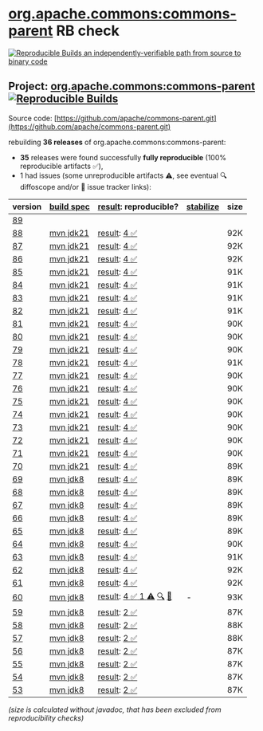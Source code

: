 [org.apache.commons:commons-parent](https://central.sonatype.com/artifact/org.apache.commons/commons-parent/versions) RB check
=======

[![Reproducible Builds](https://reproducible-builds.org/images/logos/rb.svg) an independently-verifiable path from source to binary code](https://reproducible-builds.org/)

## Project: [org.apache.commons:commons-parent](https://central.sonatype.com/artifact/org.apache.commons/commons-parent/versions) [![Reproducible Builds](https://img.shields.io/endpoint?url=https://raw.githubusercontent.com/jvm-repo-rebuild/reproducible-central/master/content/org/apache/commons/parent/badge.json)](https://github.com/jvm-repo-rebuild/reproducible-central/blob/master/content/org/apache/commons/parent/README.md)

Source code: [https://github.com/apache/commons-parent.git](https://github.com/apache/commons-parent.git)

rebuilding **36 releases** of org.apache.commons:commons-parent:
- **35** releases were found successfully **fully reproducible** (100% reproducible artifacts :white_check_mark:),
- 1 had issues (some unreproducible artifacts :warning:, see eventual :mag: diffoscope and/or :memo: issue tracker links):

| version | [build spec](/BUILDSPEC.md) | [result](https://reproducible-builds.org/docs/jvm/): reproducible? | [stabilize](https://github.com/google/oss-rebuild/blob/main/cmd/stabilize/README.md) | size |
| -- | --------- | ------ | ------ | -- |
| [89](https://central.sonatype.com/artifact/org.apache.commons/commons-parent/89/pom) | | | |
| [88](https://central.sonatype.com/artifact/org.apache.commons/commons-parent/88/pom) | [mvn jdk21](commons-parent-88.buildspec) | [result](commons-parent-88.buildinfo): [4 :white_check_mark: ](commons-parent-88.buildcompare) | | 92K |
| [87](https://central.sonatype.com/artifact/org.apache.commons/commons-parent/87/pom) | [mvn jdk21](commons-parent-87.buildspec) | [result](commons-parent-87.buildinfo): [4 :white_check_mark: ](commons-parent-87.buildcompare) | | 92K |
| [86](https://central.sonatype.com/artifact/org.apache.commons/commons-parent/86/pom) | [mvn jdk21](commons-parent-86.buildspec) | [result](commons-parent-86.buildinfo): [4 :white_check_mark: ](commons-parent-86.buildcompare) | | 92K |
| [85](https://central.sonatype.com/artifact/org.apache.commons/commons-parent/85/pom) | [mvn jdk21](commons-parent-85.buildspec) | [result](commons-parent-85.buildinfo): [4 :white_check_mark: ](commons-parent-85.buildcompare) | | 91K |
| [84](https://central.sonatype.com/artifact/org.apache.commons/commons-parent/84/pom) | [mvn jdk21](commons-parent-84.buildspec) | [result](commons-parent-84.buildinfo): [4 :white_check_mark: ](commons-parent-84.buildcompare) | | 91K |
| [83](https://central.sonatype.com/artifact/org.apache.commons/commons-parent/83/pom) | [mvn jdk21](commons-parent-83.buildspec) | [result](commons-parent-83.buildinfo): [4 :white_check_mark: ](commons-parent-83.buildcompare) | | 91K |
| [82](https://central.sonatype.com/artifact/org.apache.commons/commons-parent/82/pom) | [mvn jdk21](commons-parent-82.buildspec) | [result](commons-parent-82.buildinfo): [4 :white_check_mark: ](commons-parent-82.buildcompare) | | 91K |
| [81](https://central.sonatype.com/artifact/org.apache.commons/commons-parent/81/pom) | [mvn jdk21](commons-parent-81.buildspec) | [result](commons-parent-81.buildinfo): [4 :white_check_mark: ](commons-parent-81.buildcompare) | | 90K |
| [80](https://central.sonatype.com/artifact/org.apache.commons/commons-parent/80/pom) | [mvn jdk21](commons-parent-80.buildspec) | [result](commons-parent-80.buildinfo): [4 :white_check_mark: ](commons-parent-80.buildcompare) | | 90K |
| [79](https://central.sonatype.com/artifact/org.apache.commons/commons-parent/79/pom) | [mvn jdk21](commons-parent-79.buildspec) | [result](commons-parent-79.buildinfo): [4 :white_check_mark: ](commons-parent-79.buildcompare) | | 90K |
| [78](https://central.sonatype.com/artifact/org.apache.commons/commons-parent/78/pom) | [mvn jdk21](commons-parent-78.buildspec) | [result](commons-parent-78.buildinfo): [4 :white_check_mark: ](commons-parent-78.buildcompare) | | 91K |
| [77](https://central.sonatype.com/artifact/org.apache.commons/commons-parent/77/pom) | [mvn jdk21](commons-parent-77.buildspec) | [result](commons-parent-77.buildinfo): [4 :white_check_mark: ](commons-parent-77.buildcompare) | | 90K |
| [76](https://central.sonatype.com/artifact/org.apache.commons/commons-parent/76/pom) | [mvn jdk21](commons-parent-76.buildspec) | [result](commons-parent-76.buildinfo): [4 :white_check_mark: ](commons-parent-76.buildcompare) | | 90K |
| [75](https://central.sonatype.com/artifact/org.apache.commons/commons-parent/75/pom) | [mvn jdk21](commons-parent-75.buildspec) | [result](commons-parent-75.buildinfo): [4 :white_check_mark: ](commons-parent-75.buildcompare) | | 90K |
| [74](https://central.sonatype.com/artifact/org.apache.commons/commons-parent/74/pom) | [mvn jdk21](commons-parent-74.buildspec) | [result](commons-parent-74.buildinfo): [4 :white_check_mark: ](commons-parent-74.buildcompare) | | 90K |
| [73](https://central.sonatype.com/artifact/org.apache.commons/commons-parent/73/pom) | [mvn jdk21](commons-parent-73.buildspec) | [result](commons-parent-73.buildinfo): [4 :white_check_mark: ](commons-parent-73.buildcompare) | | 90K |
| [72](https://central.sonatype.com/artifact/org.apache.commons/commons-parent/72/pom) | [mvn jdk21](commons-parent-72.buildspec) | [result](commons-parent-72.buildinfo): [4 :white_check_mark: ](commons-parent-72.buildcompare) | | 90K |
| [71](https://central.sonatype.com/artifact/org.apache.commons/commons-parent/71/pom) | [mvn jdk21](commons-parent-71.buildspec) | [result](commons-parent-71.buildinfo): [4 :white_check_mark: ](commons-parent-71.buildcompare) | | 90K |
| [70](https://central.sonatype.com/artifact/org.apache.commons/commons-parent/70/pom) | [mvn jdk21](commons-parent-70.buildspec) | [result](commons-parent-70.buildinfo): [4 :white_check_mark: ](commons-parent-70.buildcompare) | | 89K |
| [69](https://central.sonatype.com/artifact/org.apache.commons/commons-parent/69/pom) | [mvn jdk8](commons-parent-69.buildspec) | [result](commons-parent-69.buildinfo): [4 :white_check_mark: ](commons-parent-69.buildcompare) | | 89K |
| [68](https://central.sonatype.com/artifact/org.apache.commons/commons-parent/68/pom) | [mvn jdk8](commons-parent-68.buildspec) | [result](commons-parent-68.buildinfo): [4 :white_check_mark: ](commons-parent-68.buildcompare) | | 89K |
| [67](https://central.sonatype.com/artifact/org.apache.commons/commons-parent/67/pom) | [mvn jdk8](commons-parent-67.buildspec) | [result](commons-parent-67.buildinfo): [4 :white_check_mark: ](commons-parent-67.buildcompare) | | 89K |
| [66](https://central.sonatype.com/artifact/org.apache.commons/commons-parent/66/pom) | [mvn jdk8](commons-parent-66.buildspec) | [result](commons-parent-66.buildinfo): [4 :white_check_mark: ](commons-parent-66.buildcompare) | | 89K |
| [65](https://central.sonatype.com/artifact/org.apache.commons/commons-parent/65/pom) | [mvn jdk8](commons-parent-65.buildspec) | [result](commons-parent-65.buildinfo): [4 :white_check_mark: ](commons-parent-65.buildcompare) | | 89K |
| [64](https://central.sonatype.com/artifact/org.apache.commons/commons-parent/64/pom) | [mvn jdk8](commons-parent-64.buildspec) | [result](commons-parent-64.buildinfo): [4 :white_check_mark: ](commons-parent-64.buildcompare) | | 90K |
| [63](https://central.sonatype.com/artifact/org.apache.commons/commons-parent/63/pom) | [mvn jdk8](commons-parent-63.buildspec) | [result](commons-parent-63.buildinfo): [4 :white_check_mark: ](commons-parent-63.buildcompare) | | 91K |
| [62](https://central.sonatype.com/artifact/org.apache.commons/commons-parent/62/pom) | [mvn jdk8](commons-parent-62.buildspec) | [result](commons-parent-62.buildinfo): [4 :white_check_mark: ](commons-parent-62.buildcompare) | | 92K |
| [61](https://central.sonatype.com/artifact/org.apache.commons/commons-parent/61/pom) | [mvn jdk8](commons-parent-61.buildspec) | [result](commons-parent-61.buildinfo): [4 :white_check_mark: ](commons-parent-61.buildcompare) | | 92K |
| [60](https://central.sonatype.com/artifact/org.apache.commons/commons-parent/60/pom) | [mvn jdk8](commons-parent-60.buildspec) | [result](commons-parent-60.buildinfo): [4 :white_check_mark:  1 :warning:](commons-parent-60.buildcompare) [:mag:](commons-parent-60.diffoscope) [:memo:](https://github.com/spdx/spdx-maven-plugin/issues/126) | - | 93K |
| [59](https://central.sonatype.com/artifact/org.apache.commons/commons-parent/59/pom) | [mvn jdk8](commons-parent-59.buildspec) | [result](commons-parent-59.buildinfo): [2 :white_check_mark: ](commons-parent-59.buildcompare) | | 87K |
| [58](https://central.sonatype.com/artifact/org.apache.commons/commons-parent/58/pom) | [mvn jdk8](commons-parent-58.buildspec) | [result](commons-parent-58.buildinfo): [2 :white_check_mark: ](commons-parent-58.buildcompare) | | 88K |
| [57](https://central.sonatype.com/artifact/org.apache.commons/commons-parent/57/pom) | [mvn jdk8](commons-parent-57.buildspec) | [result](commons-parent-57.buildinfo): [2 :white_check_mark: ](commons-parent-57.buildcompare) | | 88K |
| [56](https://central.sonatype.com/artifact/org.apache.commons/commons-parent/56/pom) | [mvn jdk8](commons-parent-56.buildspec) | [result](commons-parent-56.buildinfo): [2 :white_check_mark: ](commons-parent-56.buildcompare) | | 87K |
| [55](https://central.sonatype.com/artifact/org.apache.commons/commons-parent/55/pom) | [mvn jdk8](commons-parent-55.buildspec) | [result](commons-parent-55.buildinfo): [2 :white_check_mark: ](commons-parent-55.buildcompare) | | 87K |
| [54](https://central.sonatype.com/artifact/org.apache.commons/commons-parent/54/pom) | [mvn jdk8](commons-parent-54.buildspec) | [result](commons-parent-54.buildinfo): [2 :white_check_mark: ](commons-parent-54.buildcompare) | | 87K |
| [53](https://central.sonatype.com/artifact/org.apache.commons/commons-parent/53/pom) | [mvn jdk8](commons-parent-53.buildspec) | [result](commons-parent-53.buildinfo): [2 :white_check_mark: ](commons-parent-53.buildcompare) | | 87K |

<i>(size is calculated without javadoc, that has been excluded from reproducibility checks)</i>
